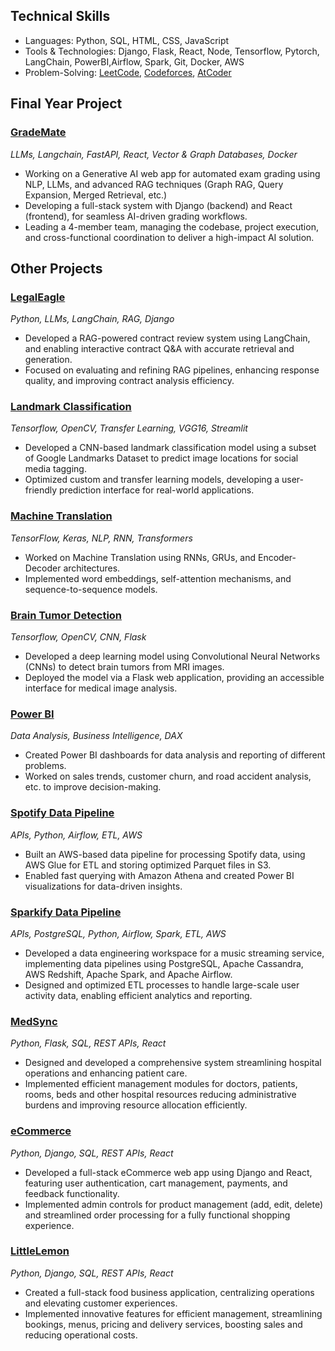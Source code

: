 ## Technical Skills
- Languages: Python, SQL, HTML, CSS, JavaScript
- Tools & Technologies: Django, Flask, React, Node, Tensorflow, Pytorch, LangChain, PowerBI,Airflow, Spark, Git, Docker, AWS
- Problem-Solving: [LeetCode](https://leetcode.com/hamzasafwan/), [Codeforces](codeforces.com), [AtCoder](atcoder.jp) 

##  Final Year Project  

### [GradeMate](https://github.com/safwanhamza/GradeMate)   
_LLMs, Langchain, FastAPI, React, Vector & Graph Databases, Docker_

- Working on a Generative AI web app for automated exam grading using NLP, LLMs, and advanced RAG
techniques (Graph RAG, Query Expansion, Merged Retrieval, etc.)
- Developing a full-stack system with Django (backend) and React (frontend), for seamless AI-driven grading
workflows.
- Leading a 4-member team, managing the codebase, project execution, and cross-functional coordination to
deliver a high-impact AI solution.

## Other Projects

### [LegalEagle](https://github.com/safwanhamza/LegalEagle)
_Python, LLMs, LangChain, RAG, Django_

- Developed a RAG-powered contract review system using LangChain, and enabling interactive contract Q&A
with accurate retrieval and generation.
- Focused on evaluating and refining RAG pipelines, enhancing response quality, and improving contract analysis
efficiency.


### [Landmark Classification](https://github.com/safwanhamza/Landmark-Classification) 
_Tensorflow, OpenCV, Transfer Learning, VGG16, Streamlit_

- Developed a CNN-based landmark classification model using a subset of Google Landmarks Dataset to predict
image locations for social media tagging.
- Optimized custom and transfer learning models, developing a user-friendly prediction interface for real-world
applications.

### [Machine Translation](https://github.com/safwanhamza/Machine-Translation)
_TensorFlow, Keras, NLP, RNN, Transformers_

- Worked on Machine Translation using RNNs, GRUs, and Encoder-Decoder architectures.
- Implemented word embeddings, self-attention mechanisms, and sequence-to-sequence models.
  
### [Brain Tumor Detection](https://github.com/safwanhamza/Brain-Tumor-Detection)
_Tensorflow, OpenCV, CNN, Flask_

- Developed a deep learning model using Convolutional Neural Networks (CNNs) to detect brain tumors from MRI images.
- Deployed the model via a Flask web application, providing an accessible interface for medical image analysis.

### [Power BI](https://github.com/safwanhamza/Power-BI)
_Data Analysis, Business Intelligence, DAX_

- Created Power BI dashboards for data analysis and reporting of different problems.
- Worked on sales trends, customer churn, and road accident analysis, etc. to improve decision-making.
  
### [Spotify Data Pipeline](https://github.com/safwanhamza/spotify-data-engineering)
_APIs, Python, Airflow, ETL, AWS_

- Built an AWS-based data pipeline for processing Spotify data, using AWS Glue for ETL and storing
optimized Parquet files in S3.
- Enabled fast querying with Amazon Athena and created Power BI visualizations for data-driven
insights.

### [Sparkify Data Pipeline](https://github.com/safwanhamza/Sparkify-Data-Pipeline)
_APIs, PostgreSQL, Python, Airflow, Spark, ETL, AWS_

- Developed a data engineering workspace for a music streaming service, implementing data pipelines using PostgreSQL, Apache Cassandra, AWS Redshift, Apache Spark, and Apache Airflow.
- Designed and optimized ETL processes to handle large-scale user activity data, enabling efficient analytics and reporting.

### [MedSync](https://github.com/safwanhamza/MedSync)
_Python, Flask, SQL, REST APIs, React_

- Designed and developed a comprehensive system streamlining hospital operations and enhancing patient care.
- Implemented efficient management modules for doctors, patients, rooms, beds and other hospital resources reducing administrative burdens and improving resource allocation efficiently.

### [eCommerce](https://github.com/safwanhamza/eCommerce)
_Python, Django, SQL, REST APIs, React_

- Developed a full-stack eCommerce web app using Django and React, featuring user authentication, cart management, payments, and feedback functionality.
- Implemented admin controls for product management (add, edit, delete) and streamlined order processing for a fully functional shopping experience.

### [LittleLemon](https://github.com/safwanhamza/LittleLemon)
_Python, Django, SQL, REST APIs, React_

- Created a full-stack food business application, centralizing operations and elevating customer experiences.
- Implemented innovative features for efficient management, streamlining bookings, menus, pricing and delivery services, boosting sales and reducing operational costs.  
